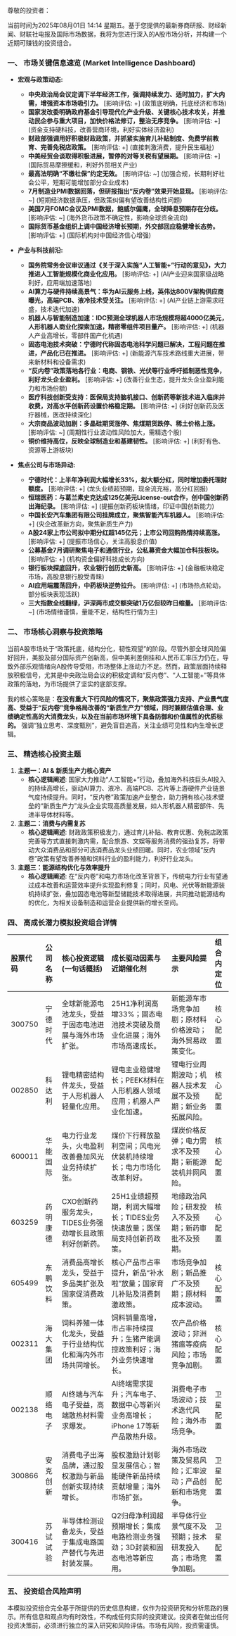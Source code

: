 尊敬的投资者：

当前时间为2025年08月01日 14:14 星期五。基于您提供的最新券商研报、财经新闻、财联社电报及国际市场数据，我将为您进行深入的A股市场分析，并构建一个近期可赚钱的投资组合。

### 一、 市场关键信息速览 (Market Intelligence Dashboard)

*   **宏观与政策动态:**
    *   **中央政治局会议定调下半年经济工作，强调持续发力、适时加力，扩大内需，增强资本市场吸引力。** [影响评估: +] (政策底明确，托底经济和市场)
    *   **国家发改委明确政府基金引导现代化产业升级、关键核心技术攻关，并推动民企参与重大项目，加快价格法修订，整治无序竞争。** [影响评估: +] (资金支持硬科技，改善营商环境，利好实体经济盈利)
    *   **财政部强调用好积极财政政策，并抓紧实施育儿补贴制度、免费学前教育、完善免税店政策。** [影响评估: +] (直接刺激消费，提升民生福祉)
    *   **中美经贸会谈取得积极进展，暂停的对等关税有望展期。** [影响评估: +] (国际贸易摩擦缓和，利好外贸相关产业)
    *   **最高法明确“不缴社保”约定无效。** [影响评估: ~] (加强合规，长期利好社会公平，短期可能增加部分企业成本)
    *   **7月制造业PMI数据回落，但研报指出“反内卷”效果开始显现。** [影响评估: ~] (短期经济数据承压，但政策纠偏有望改善结构性问题)
    *   **美国7月FOMC会议及PMI数据，鲍威尔偏鹰，全球降息预期存在分歧。** [影响评估: ~] (海外货币政策不确定性，影响全球资金流向)
    *   **国际货币基金组织上调中国经济增长预期，外交部回应稳健增长态势。** [影响评估: +] (国际机构对中国经济信心增强)

*   **产业与科技前沿:**
    *   **国务院常务会议审议通过《关于深入实施“人工智能+”行动的意见》，大力推进人工智能规模化商业化应用。** [影响评估: +] (AI产业迎来国家级战略利好，应用端加速落地)
    *   **AI算力与硬件持续高景气：华为AI云服务上线，英伟达800V架构供应商曝光，高端PCB、液冷技术受关注。** [影响评估: +] (AI产业链上游需求旺盛，技术迭代加速)
    *   **机器人与智能制造加速：IDC预测全球机器人市场规模将超4000亿美元，人形机器人商业化探索加速，精密零组件项目量产。** [影响评估: +] (机器人产业高增长，零部件国产化机遇)
    *   **固态电池技术突破：宁德时代称固态电池科学问题已解决，工程问题在推进，产品化已在推进。** [影响评估: +] (新能源汽车技术路线重大进展，带来新材料和设备需求)
    *   **“反内卷”政策落地各行业：电商、钢铁、光伏等行业呼吁抵制恶性竞争，利好龙头企业盈利。** [影响评估: +] (改善行业生态，提升龙头企业盈利能力和市场份额)
    *   **医疗科技创新受支持：医保局支持脑机接口、创新药等新技术进入临床并收费，对高水平创新药设置价格稳定期。** [影响评估: +] (利好创新药及医疗器械，医改持续深化)
    *   **大宗商品波动加剧：多晶硅期货涨停、焦煤期货跌停、稀土价格上涨。** [影响评估: ~] (周期性行业波动性风险加大，需精选个股)
    *   **铜价维持高位，反映全球制造业和基建韧性。** [影响评估: +] (利好有色、资源等上游板块)

*   **焦点公司与市场异动:**
    *   **宁德时代：上半年净利润大幅增长33%，拟大额分红，同时增加委托理财额度。** [影响评估: +] (龙头业绩超预期，现金流充裕，高分红回报)
    *   **恒瑞医药：与葛兰素史克达成125亿美元License-out合作，创中国创新药出海纪录。** [影响评估: +] (提振创新药板块情绪，印证中国创新能力)
    *   **中国长安汽车集团有限公司挂牌成立，聚焦智能汽车机器人。** [影响评估: +] (央企改革新方向，聚焦新质生产力)
    *   **A股24家上市公司拟中期分红超145亿元；上市公司回购热情持续高涨。** [影响评估: +] (提振市场信心，关注高股息价值)
    *   **公募基金7月调研聚焦电子和通信行业，公私募资金大幅加仓科技板块。** [影响评估: +] (机构资金偏好科技成长方向)
    *   **银行板块探底回升，农业银行创历史新高。** [影响评估: +] (金融板块稳定市场，高股息银行股受青睐)
    *   **AI应用端震荡回升，中药板块逆势拉升。** [影响评估: +] (市场热点轮动，部分板块表现活跃)
    *   **三大指数全线翻绿，沪深两市成交额突破1万亿但较昨日缩量。** [影响评估: ~] (市场情绪谨慎，量能不足，结构性行情为主)

### 二、 市场核心洞察与投资策略

当前A股市场处于“政策托底，结构分化，韧性观望”的阶段。尽管外部全球风险偏好回升，美股及部分国际资产创新高，但中美利差倒挂和人民币汇率压力仍在，导致外部乐观情绪向A股传导受阻，市场整体上涨动力不足。然而，政策层面持续释放积极信号，尤其是中央政治局会议的积极定调和“反内卷”、“人工智能+”等具体政策的落地，为市场提供了坚实的底部支撑。

我的核心策略是：**在没有重大下行风险的情况下，聚焦政策强力支持、产业景气度高、受益于“反内卷”竞争格局改善的“新质生产力”领域，同时兼顾估值合理、业绩确定性高的大消费龙头，以及在当前市场环境下具备防御和价值属性的优质标的。** 强调“独立思考、深度甄别”，避免盲目追高，关注业绩可见性和内生增长逻辑。

### 三、 精选核心投资主题

1.  **主题一：AI & 新质生产力核心资产**
    *   **核心逻辑阐述**: 国家大力推动“人工智能+”行动，叠加海外科技巨头AI投入的持续高增长，驱动AI算力、液冷、高端PCB、芯片等上游硬件产业链景气度持续提升。同时，“反内卷”政策加速产业整合，助力拥有核心技术壁垒的“新质生产力”龙头企业实现高质量发展，如人形机器人精密部件、先进半导体材料等。
2.  **主题二：消费与内需复苏**
    *   **核心逻辑阐述**: 财政政策积极发力，通过育儿补贴、教育优惠、免税店政策完善等方式直接刺激内需，配合旅游、文娱等服务消费的强劲复苏，将带动大众消费品和部分可选消费品龙头业绩回暖。同时，农业领域“反内卷”政策有望改善养殖和饲料行业的盈利能力，利好行业龙头。
3.  **主题三：能源结构优化与效率提升**
    *   **核心逻辑阐述**: 在“反内卷”和电力市场化改革背景下，传统电力行业有望通过成本改善和运营效率提升实现盈利修复；同时，风电、光伏等新能源装机持续扩张，叠加固态电池等新型储能技术取得进展，共同推动能源结构的优化，为相关设备制造和运营企业提供新的增长空间。

### 四、 高成长潜力模拟投资组合详情

| 股票代码 | 公司名称 | 核心投资逻辑 (一句话概括) | 成长驱动因素与近期催化剂 | 主要风险提示 | 组合内定位 |
| :--- | :--- | :--- | :--- | :--- | :--- |
| 300750 | 宁德时代 | 全球新能源电池龙头，受益于固态电池进展与海外市场扩张。 | 25H1净利润高增33%；固态电池技术突破及商业化进展；海外市场高速成长。 | 新能源车市场竞争加剧；原材料价格波动；海外贸易政策变化。 | 核心配置 |
| 002850 | 科达利 | 锂电精密结构件龙头，受益于人形机器人轻量化应用。 | 锂电主业稳健增长；PEEK材料在人形机器人领域应用；机器人产业化加速。 | 锂电行业周期波动；机器人技术发展不及预期；新业务拓展风险。 | 核心配置 |
| 600011 | 华能国际 | 电力行业龙头，火电盈利改善叠加风光业务持续扩张。 | 煤价下行释放盈利空间；风电光伏装机持续增长；电力市场化改革利好。 | 煤炭价格反弹；电力需求不及预期；新能源装机并网风险。 | 核心配置 |
| 603259 | 药明康德 | CXO创新药服务龙头，TIDES业务强劲增长且政策利好创新药。 | 25H1业绩超预期，利润大幅增长；TIDES业务快速放量；医保局支持创新药政策。 | 地缘政治风险；研发投入不及预期；新药审批不及预期。 | 核心配置 |
| 605499 | 东鹏饮料 | 消费品高增长龙头，受益于多品类扩张及国家促消费政策。 | 核心产品市占率提升，新品“补水啦”放量；国家育儿补贴及消费刺激政策。 | 市场竞争加剧；新品推广不及预期；原材料成本波动。 | 核心配置 |
| 002311 | 海大集团 | 饲料养殖一体化龙头，受益于行业结构优化和海内外市场共同增长。 | 饲料销量高增，市占率持续提升；生猪产能调控政策利好；海外业务快速增长。 | 农产品价格波动；非洲猪瘟等疫病风险；市场竞争加剧。 | 核心配置 |
| 002138 | 顺络电子 | AI终端与汽车电子受益，高端散热材料需求爆发。 | AI终端需求提升；汽车电子、数据中心等新兴业务高增长；iPhone 17等新产品散热升级。 | 消费电子市场波动；技术迭代风险；海外市场竞争。 | 卫星配置 |
| 300866 | 安克创新 | 消费电子出海品牌，通过股权激励与新品创新实现持续增长。 | 股权激励计划彰显发展信心；智能硬件新品持续贡献增量；海外市场扩张。 | 海外市场政策及贸易风险；汇率波动；产品创新和市场竞争。 | 卫星配置 |
| 300416 | 苏试试验 | 半导体检测设备龙头，受益于集成电路国产替代与先进封装发展。 | Q2归母净利润超预期增长；集成电路检测业务强劲；3D封装和固态电池等新应用。 | 半导体行业景气度不及预期；技术研发投入高；市场竞争加剧。 | 卫星配置 |

### 五、 投资组合风险声明

本模拟投资组合完全基于所提供的历史信息构建，仅作为投资研究和分析思路的展示。所有信息和观点均有时效性，不构成任何实际的投资建议。投资者在做出任何投资决策前，必须进行独立的深入研究和风险评估。市场有风险，投资需谨慎。